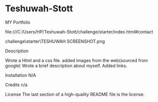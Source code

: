 # Teshuwah-Stott
MY Portfolio

file:///C:/Users/HP/Teshuwah-Stott/challenge/starter/index.html#contact

challenge\starter\TESHUWAH SCREENSHOT.png


Description


Wrote a Html and a css file. 
added images from the web(sourced from google)
Wrote a brief description about myself.
Added links.


Installation
N/A

Credits
n/a

License
The last section of a high-quality README file is the license.
